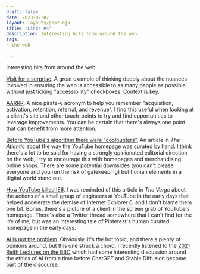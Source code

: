 ```yaml
---
draft: false
date: 2023-02-07
layout: layouts/post.njk
title: 'Links #4'
description: Interesting bits from around the web.
tags:
- the web

---
```

Interesting bits from around the web.

[Visit for a surprise](https://ericwbailey.website/published/visit-for-a-surprise/ "An article about accessible link titles"). A great example of thinking deeply about the nuances involved in ensuring the web is accessible to as many people as possible without just ticking "accessibility" checkboxes. Context is key.

[AARRR](https://baremetrics.com/blog/aarrr-metrics-framework-what-is-it-and-how-to-use-it). A nice pirate-y acronym to help you remember "acquisition, activation, retention, referral, and revenue". I find this useful when looking at a client's site and other touch-points to try and find opportunities to leverage improvements. You can be certain that there's always one point that can benefit from more attention.

[Before YouTube's algorithm there were "coolhunters"](https://www.theatlantic.com/technology/archive/2022/09/youtube-homepage-editor-google-algorithm-book-excerpt/671339/). An article in _The Atlantic_ about the way the YouTube homepage was curated by hand. I think there's a lot to be said for having a strongly opinionated editorial direction on the web, I try to encourage this with homepages and merchandising online shops. There are some potential downsides (you can't please everyone and you run the risk of gatekeeping) but human elements in a digital world stand out.

[How YouTube killed IE6](https://www.theverge.com/2019/5/4/18529381/google-youtube-internet-explorer-6-kill-plot-engineer). I was reminded of this article in _The Verge_ about the actions of a small group of engineers at YouTube in the early days that helped accelerate the demise of Internet Explorer 6, and I don't blame them one bit. Bonus, there's a picture of a client in the screen grab of YouTube's homepage. There's also a Twitter thread somewhere that I can't find for the life of me, but was an interesting tale of Pinterest's human curated homepage in the early days. 

[AI is not the problem](https://www.stilldrinking.org/ai-is-not-the-problem). Obviously, it's _the_ hot topic, and there's plenty of opinions around, but this one struck a chord. I recently listened to the [2021 Reith Lectures on the BBC](https://www.bbc.co.uk/programmes/m001216k/episodes/player) which had some interesting discussion around the ethics of AI from a time before ChatGPT and Stable Diffusion become part of the discourse.